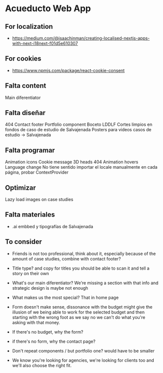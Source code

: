 # Acueducto Web App


## For localization

- https://medium.com/@isaachinman/creating-localised-nextjs-apps-with-next-i18next-f01d5e610307

## For cookies

- https://www.npmjs.com/package/react-cookie-consent 

## Falta content
Main diferentiator 

## Falta diseñar
404
Contact footer
Portfolio component
Boceto LDDLF
Cortes limpios en fondos de caso de estudio de Salvajenada
Posters para videos casos de estudio -> Salvajenada

## Falta programar
Animation icons
Cookie message
3D heads
404
Animation hovers
Language change
No tiene sentido importar el locale manualmente en cada página, probar ContextProvider

## Optimizar
Lazy load images on case studies


## Falta materiales
- .ai embbed y tipografías de Salvajenada

## To consider 
- Friends is not too professional, think about it, especially because of the amount of  case  studies, combine  with contact footer?

- Title type? and copy for titles you should  be able to scan it and tell a story on their  own

- What's our main diferentiator? We're missing a section with that info and strategic design is maybe not enough

- What makes us the most special? That in home  page

- Form doesn't make sense, dissonance with the budget might give the illusion of we being  able to work for the  selected  budget and then starting  with the  wrong  foot as we say no we can't do what you're asking  with that money.
- If there's no budget, why the form?
- if there's no form, why the contact page?


- Don't repeat components / but portfolio one? would have to be smaller

- We know you're looking  for  agencies, we're looking  for clients too and we'll also choose the right fit. 


